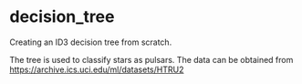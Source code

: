 # decision_tree
Creating an ID3 decision tree from scratch.

The tree is used to classify stars as pulsars. The data can be obtained from https://archive.ics.uci.edu/ml/datasets/HTRU2
